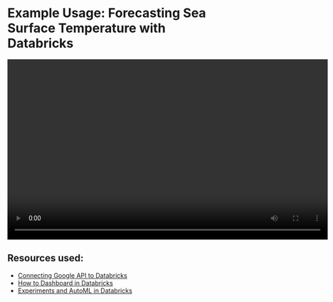 # Example Usage: Forecasting Sea Surface Temperature with Databricks

<video width="720" height="405" controls>
    <source src="/api/media/sst-forecasting.mp4" type="video/mp4">
    Your browser does not support the video tag.
</video>

## Resources used:

- [Connecting Google API to Databricks](https://federal-science-datahub.canada.ca/resources/9375d633-833c-4ba7-b3a6-7769760cc04b)
- [How to Dashboard in Databricks](https://federal-science-datahub.canada.ca/resources/948a7020-37d6-4869-aa7e-b867466b2e4a)
- [Experiments and AutoML in Databricks]()
